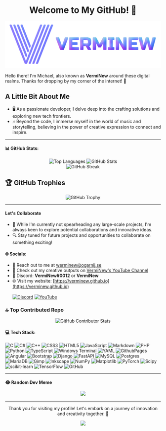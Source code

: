 <h1 align="center">Welcome to My GitHub! 🌟</h1>

<img src="https://github.com/VermiNew/VermiNew/blob/main/Logo.png?raw=true" alt="Logo" style="width: 100vw;"></img>

Hello there! I'm Michael, also known as **VermiNew** around these digital realms. Thanks for dropping by my corner of the internet! 🚀

## A Little Bit About Me

- 🖥️ As a passionate developer, I delve deep into the crafting solutions and exploring new tech frontiers.
- 🎶 Beyond the code, I immerse myself in the world of music and storytelling, believing in the power of creative expression to connect and inspire.

---
#### 📊 GitHub Stats:
<p align="center">
  <img src="https://github-readme-stats.vercel.app/api/top-langs/?username=VermiNew&theme=dark&hide_border=true&include_all_commits=false&count_private=false&layout=compact" alt="Top Languages" width=355px/>
  <img src="https://github-readme-stats.vercel.app/api?username=VermiNew&theme=dark&hide_border=true&include_all_commits=false&count_private=false" alt="GitHub Stats"/><br/>
  <img src="https://github-readme-streak-stats.herokuapp.com/?user=VermiNew&theme=dark&hide_border=true" alt="GitHub Streak"/><br/>
</p>

## 🏆 GitHub Trophies
<p align="center">
  <img src="https://github-profile-trophy.vercel.app/?username=VermiNew&theme=darkhub&no-frame=true&no-bg=false&margin-w=4" alt="GitHub Trophy"/>
</p>

---
#### Let's Collaborate

- 🤝 While I'm currently not spearheading any large-scale projects, I'm always keen to explore potential collaborations and innovative ideas.
- 🔍 Stay tuned for future projects and opportunities to collaborate on something exciting!

#### 🌐 Socials:
- 📧 Reach out to me at werminew@ogarnij.se
- 🎥 Check out my creative outputs on [VermiNew's YouTube Channel](https://www.youtube.com/@VermiNew8475)
- 💬 Discord: **VermiNew#0012** or **VermiNew**
- 🌐 Visit my website: [https://verminew.github.io](https://verminew.github.io)<br><br>
[![Discord](https://img.shields.io/badge/Discord-%237289DA.svg?logo=discord&logoColor=white)](https://discord.gg)
[![YouTube](https://img.shields.io/badge/YouTube-%23FF0000.svg?logo=YouTube&logoColor=white)](https://youtube.com/@VermiNew8475)<br>

### 🔝 Top Contributed Repo
<p align="center">
  <img src="https://github-contributor-stats.vercel.app/api?username=VermiNew&limit=5&theme=dark&combine_all_yearly_contributions=true" alt="GitHub Contributor Stats"/>
</p>

#### 💻 Tech Stack:
![C](https://img.shields.io/badge/c-%2300599C.svg?style=for-the-badge&logo=c&logoColor=white) ![C#](https://img.shields.io/badge/c%23-%23239120.svg?style=for-the-badge&logo=csharp&logoColor=white) ![C++](https://img.shields.io/badge/c++-%2300599C.svg?style=for-the-badge&logo=c%2B%2B&logoColor=white) ![CSS3](https://img.shields.io/badge/css3-%231572B6.svg?style=for-the-badge&logo=css3&logoColor=white) ![HTML5](https://img.shields.io/badge/html5-%23E34F26.svg?style=for-the-badge&logo=html5&logoColor=white) ![JavaScript](https://img.shields.io/badge/javascript-%23323330.svg?style=for-the-badge&logo=javascript&logoColor=%23F7DF1E) ![Markdown](https://img.shields.io/badge/markdown-%23000000.svg?style=for-the-badge&logo=markdown&logoColor=white) ![PHP](https://img.shields.io/badge/php-%23777BB4.svg?style=for-the-badge&logo=php&logoColor=white) ![Python](https://img.shields.io/badge/python-3670A0?style=for-the-badge&logo=python&logoColor=ffdd54) ![TypeScript](https://img.shields.io/badge/typescript-%23007ACC.svg?style=for-the-badge&logo=typescript&logoColor=white) ![Windows Terminal](https://img.shields.io/badge/Windows%20Terminal-%234D4D4D.svg?style=for-the-badge&logo=windows-terminal&logoColor=white) ![YAML](https://img.shields.io/badge/yaml-%23ffffff.svg?style=for-the-badge&logo=yaml&logoColor=151515) ![GithubPages](https://img.shields.io/badge/github%20pages-121013?style=for-the-badge&logo=github&logoColor=white) ![Angular](https://img.shields.io/badge/angular-%23DD0031.svg?style=for-the-badge&logo=angular&logoColor=white) ![Bootstrap](https://img.shields.io/badge/bootstrap-%238511FA.svg?style=for-the-badge&logo=bootstrap&logoColor=white) ![Django](https://img.shields.io/badge/django-%23092E20.svg?style=for-the-badge&logo=django&logoColor=white) ![FastAPI](https://img.shields.io/badge/FastAPI-005571?style=for-the-badge&logo=fastapi) ![MySQL](https://img.shields.io/badge/mysql-4479A1.svg?style=for-the-badge&logo=mysql&logoColor=white) ![Postgres](https://img.shields.io/badge/postgres-%23316192.svg?style=for-the-badge&logo=postgresql&logoColor=white) ![MariaDB](https://img.shields.io/badge/MariaDB-003545?style=for-the-badge&logo=mariadb&logoColor=white) ![Gimp](https://img.shields.io/badge/Gimp-657D8B?style=for-the-badge&logo=gimp&logoColor=FFFFFF) ![Inkscape](https://img.shields.io/badge/Inkscape-e0e0e0?style=for-the-badge&logo=inkscape&logoColor=080A13) ![NumPy](https://img.shields.io/badge/numpy-%23013243.svg?style=for-the-badge&logo=numpy&logoColor=white) ![Matplotlib](https://img.shields.io/badge/Matplotlib-%23ffffff.svg?style=for-the-badge&logo=Matplotlib&logoColor=black) ![PyTorch](https://img.shields.io/badge/PyTorch-%23EE4C2C.svg?style=for-the-badge&logo=PyTorch&logoColor=white) ![Scipy](https://img.shields.io/badge/SciPy-%230C55A5.svg?style=for-the-badge&logo=scipy&logoColor=%white) ![scikit-learn](https://img.shields.io/badge/scikit--learn-%23F7931E.svg?style=for-the-badge&logo=scikit-learn&logoColor=white) ![TensorFlow](https://img.shields.io/badge/TensorFlow-%23FF6F00.svg?style=for-the-badge&logo=TensorFlow&logoColor=white) ![GitHub](https://img.shields.io/badge/github-%23121011.svg?style=for-the-badge&logo=github&logoColor=white)

---
#### 😂 Random Dev Meme

<p align="center">
  <img src='https://memer-new.vercel.app/' style="height: 400px;"/>
</p>

---
<p align="center">Thank you for visiting my profile! Let's embark on a journey of innovation and creativity together. 🌈</p>

<div align="center">

[![](https://visitcount.itsvg.in/api?id=VermiNew&icon=3&color=0)](https://visitcount.itsvg.in)

</div>

<!-- Big thanks to: GPRM -->
<!-- Proudly created with GPRM ( https://gprm.itsvg.in ) -->
